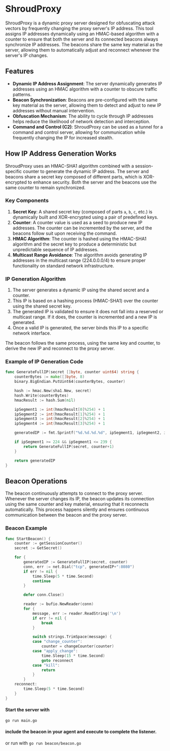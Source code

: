 # ShroudProxy

ShroudProxy is a dynamic proxy server designed for obfuscating attack vectors by frequently changing the proxy server's IP address. This tool assigns IP addresses dynamically using an HMAC-based algorithm with a counter to ensure that both the server and its connected beacons always synchronize IP addresses. The beacons share the same key material as the server, allowing them to automatically adjust and reconnect whenever the server's IP changes.

## Features

- **Dynamic IP Address Assignment**: The server dynamically generates IP addresses using an HMAC algorithm with a counter to obscure traffic patterns.
- **Beacon Synchronization**: Beacons are pre-configured with the same key material as the server, allowing them to detect and adjust to new IP addresses without manual intervention.
- **Obfuscation Mechanism**: The ability to cycle through IP addresses helps reduce the likelihood of network detection and interception.
- **Command and Control (C2)**: ShroudProxy can be used as a tunnel for a command and control server, allowing for communication while frequently changing the IP for increased stealth.

## How IP Address Generation Works

ShroudProxy uses an HMAC-SHA1 algorithm combined with a session-specific counter to generate the dynamic IP address. The server and beacons share a secret key composed of different parts, which is XOR-encrypted to enhance security. Both the server and the beacons use the same counter to remain synchronized.

### Key Components

1. **Secret Key**: A shared secret key (composed of parts `a`, `b`, `c`, etc.) is dynamically built and XOR-encrypted using a pair of predefined keys.
2. **Counter**: A counter value is used as a seed to produce new IP addresses. The counter can be incremented by the server, and the beacons follow suit upon receiving the command.
3. **HMAC Algorithm**: The counter is hashed using the HMAC-SHA1 algorithm and the secret key to produce a deterministic but unpredictable sequence of IP addresses.
4. **Multicast Range Avoidance**: The algorithm avoids generating IP addresses in the multicast range (224.0.0.0/4) to ensure proper functionality on standard network infrastructure.

### IP Generation Algorithm

1. The server generates a dynamic IP using the shared secret and a counter.
2. This IP is based on a hashing process (HMAC-SHA1) over the counter using the shared secret key.
3. The generated IP is validated to ensure it does not fall into a reserved or multicast range. If it does, the counter is incremented and a new IP is generated.
4. Once a valid IP is generated, the server binds this IP to a specific network interface.

The beacon follows the same process, using the same key and counter, to derive the new IP and reconnect to the proxy server.

### Example of IP Generation Code

```go
func GenerateFullIP(secret []byte, counter uint64) string {
    counterBytes := make([]byte, 8)
    binary.BigEndian.PutUint64(counterBytes, counter)

    hash := hmac.New(sha1.New, secret)
    hash.Write(counterBytes)
    hmacResult := hash.Sum(nil)

    ipSegment1 := int(hmacResult[0]%254) + 1
    ipSegment2 := int(hmacResult[1]%254) + 1
    ipSegment3 := int(hmacResult[2]%254) + 1
    ipSegment4 := int(hmacResult[3]%254) + 1

    generatedIP := fmt.Sprintf("%d.%d.%d.%d", ipSegment1, ipSegment2, ipSegment3, ipSegment4)

    if ipSegment1 >= 224 && ipSegment1 <= 239 {
        return GenerateFullIP(secret, counter+1)
    }

    return generatedIP
}
```

## Beacon Operations

The beacon continuously attempts to connect to the proxy server. Whenever the server changes its IP, the beacon updates its connection using the same counter and key material, ensuring that it reconnects automatically. This process happens silently and ensures continuous communication between the beacon and the proxy server.

### Beacon Example

```go
func StartBeacon() {
	counter := getSessionCounter()
	secret := GetSecret()

	for {
		generatedIP := GenerateFullIP(secret, counter)
		conn, err := net.Dial("tcp", generatedIP+":8080")
		if err != nil {
			time.Sleep(5 * time.Second)
			continue
		}

		defer conn.Close()

		reader := bufio.NewReader(conn)
		for {
			message, err := reader.ReadString('\n')
			if err != nil {
				break
			}

			switch strings.TrimSpace(message) {
			case "change_counter":
				counter = changeCounter(counter)
			case "apply_change":
				time.Sleep(15 * time.Second)
				goto reconnect
			case "kill":
				return
			}
		}
	reconnect:
		time.Sleep(5 * time.Second)
	}
}
```
#### Start the server with
``` go run main.go ```

#### include the beacon in your agent and execute to complete the listener.
or run with ``` go run beacon/beacon.go ```